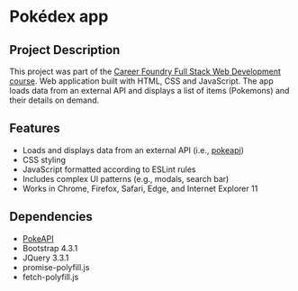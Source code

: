 # Pokédex app

## Project Description

This project was part of the [Career Foundry Full Stack Web Development course](https://careerfoundry.com/en/courses/become-a-web-developer/).
Web application built with HTML, CSS and JavaScript. The app loads data from an external API and displays a list of items (Pokemons) and their details on demand.

## Features

- Loads and displays data from an external API (i.e., [pokeapi](https://pokeapi.co/))
- CSS styling
- JavaScript formatted according to ESLint rules
- Includes complex UI patterns (e.g., modals, search bar)
- Works in Chrome, Firefox, Safari, Edge, and Internet Explorer 11

## Dependencies

- [PokeAPI](https://pokeapi.co/)
- Bootstrap 4.3.1
- JQuery 3.3.1
- promise-polyfill.js
- fetch-polyfill.js
